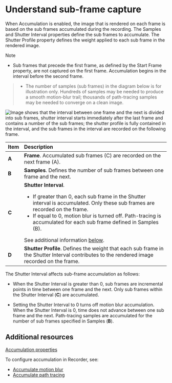 # Understand sub-frame capture

When Accumulation is enabled, the image that is rendered on each frame is based on the sub frames accumulated during the recording. The Samples and Shutter Interval properties define the sub frames to accumulate. The Shutter Profile property defines the weight applied to each sub frame in the rendered image.

>[!NOTE]
>* Sub frames that precede the first frame, as defined by the Start Frame property, are not captured on the first frame. Accumulation begins in the interval before the second frame.<br/>

>* The number of samples (sub frames) in the diagram below is for illustration only. Hundreds of samples may be needed to produce a smooth motion-blur trail; thousands of path-tracing samples may be needed to converge on a clean image.

![Image shows that the interval between one frame and the next is divided into sub frames, shutter interval starts immediately after the last frame and contains a number of the sub frames; the shutter profile is fully contained in the interval, and the sub frames in the interval are recorded on the following frame.](Images/recorder-accumulate-properties.png)

| Item | Description |
| :--- | :--- |
| **A** | **Frame**. Accumulated sub frames (C) are recorded on the next frame (A). |
| **B** | **Samples**. Defines the number of sub frames between one frame and the next. |
| **C** | **Shutter Interval**.<ul><li>If greater than 0, each sub frame in the Shutter interval is accumulated. Only these sub frames are recorded on the frame.</li><li>If equal to 0, motion blur is turned off. Path-tracing is accumulated for each sub frame defined in Samples (B).</li></ul>See additional information [below](#shutterInterval-explained). |
| **D** | **Shutter Profile**. Defines the weight that each sub frame in the Shutter Interval contributes to the rendered image recorded on the frame. |

<href id="shutterInterval-explained"/> The Shutter Interval affects sub-frame accumulation as follows:

* When the Shutter Interval is greater than 0, sub frames are incremental points in time between one frame and the next. Only sub frames within the Shutter Interval (**C**) are accumulated.

* Setting the Shutter Interval to 0 turns off motion blur accumulation. When the Shutter Interval is 0, time does not advance between one sub frame and the next. Path-tracing samples are accumulated for the number of sub frames specified in Samples (**B**).

## Additional resources

[Accumulation properties](RecorderAccumulationProperties.md)

To configure accumulation in Recorder, see:
* [Accumulate motion blur](RecordingAccumulationMotionBlur.md)
* [Accumulate path tracing](RecordingAccumulationPathTracing.md)
